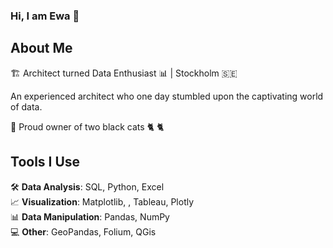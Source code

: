 ### Hi, I am Ewa 👋

## About Me

🏗️ Architect turned Data Enthusiast 📊 | Stockholm 🇸🇪 

An experienced architect who one day stumbled upon the captivating world of data.

🐾 Proud owner of two black cats :cat2: :cat2:

## Tools I Use

🛠️ **Data Analysis**: SQL, Python, Excel  
📈 **Visualization**: Matplotlib, , Tableau, Plotly  
📊 **Data Manipulation**: Pandas, NumPy  
💻 **Other**: GeoPandas, Folium, QGis
